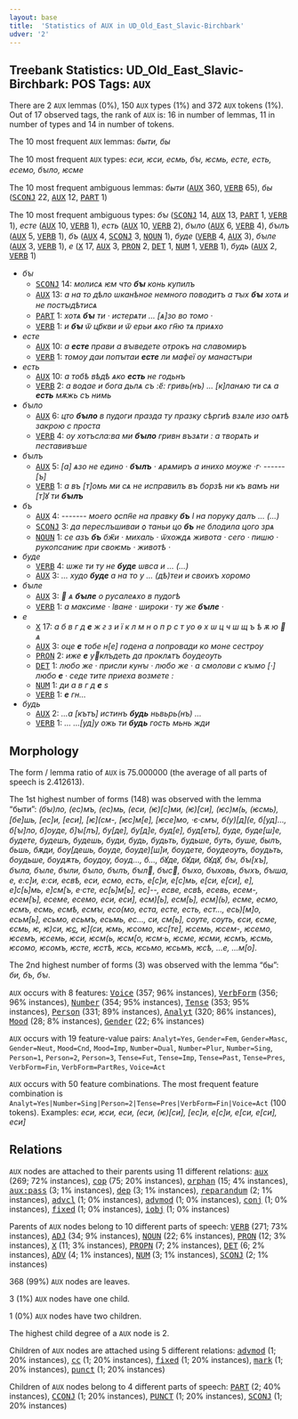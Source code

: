 ```yaml
---
layout: base
title:  'Statistics of AUX in UD_Old_East_Slavic-Birchbark'
udver: '2'
---
```


## Treebank Statistics: UD_Old_East_Slavic-Birchbark: POS Tags: `AUX`

There are 2 `AUX` lemmas (0%), 150 `AUX` types (1%) and 372 `AUX` tokens (1%).
Out of 17 observed tags, the rank of `AUX` is: 16 in number of lemmas, 11 in number of types and 14 in number of tokens.

The 10 most frequent `AUX` lemmas: <em>быти, бы</em>

The 10 most frequent `AUX` types:  <em>еси, ѥси, есмь, бꙑ, ѥсмь, есте, есть, есемо, бꙑло, ѥсме</em>

The 10 most frequent ambiguous lemmas: <em>быти</em> (<tt><a href="orv_birchbark-pos-AUX.html">AUX</a></tt> 360, <tt><a href="orv_birchbark-pos-VERB.html">VERB</a></tt> 65), <em>бы</em> (<tt><a href="orv_birchbark-pos-SCONJ.html">SCONJ</a></tt> 22, <tt><a href="orv_birchbark-pos-AUX.html">AUX</a></tt> 12, <tt><a href="orv_birchbark-pos-PART.html">PART</a></tt> 1)

The 10 most frequent ambiguous types:  <em>бꙑ</em> (<tt><a href="orv_birchbark-pos-SCONJ.html">SCONJ</a></tt> 14, <tt><a href="orv_birchbark-pos-AUX.html">AUX</a></tt> 13, <tt><a href="orv_birchbark-pos-PART.html">PART</a></tt> 1, <tt><a href="orv_birchbark-pos-VERB.html">VERB</a></tt> 1), <em>есте</em> (<tt><a href="orv_birchbark-pos-AUX.html">AUX</a></tt> 10, <tt><a href="orv_birchbark-pos-VERB.html">VERB</a></tt> 1), <em>есть</em> (<tt><a href="orv_birchbark-pos-AUX.html">AUX</a></tt> 10, <tt><a href="orv_birchbark-pos-VERB.html">VERB</a></tt> 2), <em>бꙑло</em> (<tt><a href="orv_birchbark-pos-AUX.html">AUX</a></tt> 6, <tt><a href="orv_birchbark-pos-VERB.html">VERB</a></tt> 4), <em>бꙑлъ</em> (<tt><a href="orv_birchbark-pos-AUX.html">AUX</a></tt> 5, <tt><a href="orv_birchbark-pos-VERB.html">VERB</a></tt> 1), <em>бъ</em> (<tt><a href="orv_birchbark-pos-AUX.html">AUX</a></tt> 4, <tt><a href="orv_birchbark-pos-SCONJ.html">SCONJ</a></tt> 3, <tt><a href="orv_birchbark-pos-NOUN.html">NOUN</a></tt> 1), <em>буде</em> (<tt><a href="orv_birchbark-pos-VERB.html">VERB</a></tt> 4, <tt><a href="orv_birchbark-pos-AUX.html">AUX</a></tt> 3), <em>бꙑле</em> (<tt><a href="orv_birchbark-pos-AUX.html">AUX</a></tt> 3, <tt><a href="orv_birchbark-pos-VERB.html">VERB</a></tt> 1), <em>е</em> (<tt><a href="orv_birchbark-pos-X.html">X</a></tt> 17, <tt><a href="orv_birchbark-pos-AUX.html">AUX</a></tt> 3, <tt><a href="orv_birchbark-pos-PRON.html">PRON</a></tt> 2, <tt><a href="orv_birchbark-pos-DET.html">DET</a></tt> 1, <tt><a href="orv_birchbark-pos-NUM.html">NUM</a></tt> 1, <tt><a href="orv_birchbark-pos-VERB.html">VERB</a></tt> 1), <em>будь</em> (<tt><a href="orv_birchbark-pos-AUX.html">AUX</a></tt> 2, <tt><a href="orv_birchbark-pos-VERB.html">VERB</a></tt> 1)


* <em>бꙑ</em>
  * <tt><a href="orv_birchbark-pos-SCONJ.html">SCONJ</a></tt> 14: <em>молисѧ ѥм что <b>бꙑ</b> конь купилъ</em>
  * <tt><a href="orv_birchbark-pos-AUX.html">AUX</a></tt> 13: <em>а на то дѣло ѡканѣное немного поводитъ а тꙑх <b>бꙑ</b> хотѧ и не постꙑдѣтисѧ</em>
  * <tt><a href="orv_birchbark-pos-PART.html">PART</a></tt> 1: <em>хотѧ <b>бꙑ</b> ти · истерѧти … [ѧ]зо во томо ·</em>
  * <tt><a href="orv_birchbark-pos-VERB.html">VERB</a></tt> 1: <em>и <b>бꙑ</b> ѿ цр҃кви и ѿ ерьи ѧко гн҃ю тѧ приѧхо</em>
* <em>есте</em>
  * <tt><a href="orv_birchbark-pos-AUX.html">AUX</a></tt> 10: <em>а <b>есте</b> прави а вꙑведете отрокъ на славомиръ</em>
  * <tt><a href="orv_birchbark-pos-VERB.html">VERB</a></tt> 1: <em>то<lbr/>мѹ даи попꙑтаи <b>есте</b> ли мафеї ѹ манастꙑри</em>
* <em>есть</em>
  * <tt><a href="orv_birchbark-pos-AUX.html">AUX</a></tt> 10: <em>а то<lbr/>бѣ вѣдѣ ѧко <b>есть</b> не годьнъ</em>
  * <tt><a href="orv_birchbark-pos-VERB.html">VERB</a></tt> 2: <em>а водае и бога дьлѧ съ :е҃: гривь<lbr/>(нъ) … [к]ланѧю ти сѧ а <b>есть</b> мѫжь съ нимь</em>
* <em>бꙑло</em>
  * <tt><a href="orv_birchbark-pos-AUX.html">AUX</a></tt> 6: <em>цто <b>бꙑло</b> в пудоги празда ту празку сѣргиѣ взѧле изо оѧтѣ закрою с проста</em>
  * <tt><a href="orv_birchbark-pos-VERB.html">VERB</a></tt> 4: <em>ѹ хотъсла:ва ми <b>бꙑло</b> гривн възѧти : а творѧть и пеставивъше</em>
* <em>бꙑлъ</em>
  * <tt><a href="orv_birchbark-pos-AUX.html">AUX</a></tt> 5: <em>[а] ѧзо не едино · <b>бꙑлъ</b> · ѧрѧмиръ а инихо мѹже ·г· ------[ъ]</em>
  * <tt><a href="orv_birchbark-pos-VERB.html">VERB</a></tt> 1: <em>а въ [т]омь ми сѧ не исправилъ въ борзѣ ни къ вамъ ни [т]ꙋ ти <b>бꙑлъ</b></em>
* <em>бъ</em>
  * <tt><a href="orv_birchbark-pos-AUX.html">AUX</a></tt> 4: <em>------- моего ѻспн҃е на правку <b>бъ</b> ӏ на поруку далъ … (…)</em>
  * <tt><a href="orv_birchbark-pos-SCONJ.html">SCONJ</a></tt> 3: <em>да переслъшиваи ѻ таньи цо <b>бъ</b> не б<lbr/>лодила цого зрѧ</em>
  * <tt><a href="orv_birchbark-pos-NOUN.html">NOUN</a></tt> 1: <em>се азъ <b>бъ</b> бж҃и · михаль · ѿхождѧ живота · сего · пишю · рукопсани<lbr/>ѥ при своѥмь · животѣ ·</em>
* <em>буде</em>
  * <tt><a href="orv_birchbark-pos-VERB.html">VERB</a></tt> 4: <em>ѡже ти ту не <b>буде</b> ѡвса и … (…)</em>
  * <tt><a href="orv_birchbark-pos-AUX.html">AUX</a></tt> 3: <em>… худо <b>буде</b> а на то у … (дѣ)теи и своихъ хоромо</em>
* <em>бꙑле</em>
  * <tt><a href="orv_birchbark-pos-AUX.html">AUX</a></tt> 3: <em> ѧ <b>бꙑле</b> о русалеѧхо в пудогѣ</em>
  * <tt><a href="orv_birchbark-pos-VERB.html">VERB</a></tt> 1: <em>а максиме · ӏване · ш<lbr/>ироки · ту же <b>бꙑле</b> ·</em>
* <em>е</em>
  * <tt><a href="orv_birchbark-pos-X.html">X</a></tt> 17: <em>а б в г д <b>е</b> ж ꙅ з и ї к л м н о п р с т уо ѳ х ѡ ц ч ш щ ъ ѣ ѫ ю  ѧ</em>
  * <tt><a href="orv_birchbark-pos-AUX.html">AUX</a></tt> 3: <em>оце <b>е</b> тобе н[е] годена а попрова<lbr/>ди ко моне сестрѹ</em>
  * <tt><a href="orv_birchbark-pos-PRON.html">PRON</a></tt> 2: <em>иже <b>е</b> уклъдеть да пр<lbr/>оклѧтъ бѹдеѹть</em>
  * <tt><a href="orv_birchbark-pos-DET.html">DET</a></tt> 1: <em>любо же · присли кунꙑ · любо же · а смолови с кꙑмо [·] любо <b>е</b> · седе тите приеха возмете :</em>
  * <tt><a href="orv_birchbark-pos-NUM.html">NUM</a></tt> 1: <em>ди а в г д <b>е</b> ѕ</em>
  * <tt><a href="orv_birchbark-pos-VERB.html">VERB</a></tt> 1: <em><b>е</b> гн…</em>
* <em>будь</em>
  * <tt><a href="orv_birchbark-pos-AUX.html">AUX</a></tt> 2: <em>…а [кътъ] истинъ <b>будь</b> ньвьрь(нъ) …</em>
  * <tt><a href="orv_birchbark-pos-VERB.html">VERB</a></tt> 1: <em>… …[уд]у ожь ти <b>будь</b> гость мьнь жди</em>

## Morphology

The form / lemma ratio of `AUX` is 75.000000 (the average of all parts of speech is 2.412613).

The 1st highest number of forms (148) was observed with the lemma “быти”: <em>(бꙑ)<lbr/>ло, (ес)мъ, (ес)мь, (еси, (ѥ)[с]ми, (ѥ)[си], (ѥс)м(ь, (ѥсмь), [бе]шь, [ес]и, [еси], [ѥ](см-, [ѥс]м[е], [ѥсе]м<lbr/>о, ·є·смꙑ, б(у)[д](е, б[уд]…, б[ꙑ]<lbr/>ло, б]ѹде, б]ꙑ[лъ], бу<lbr/>[де], бу[д]е, буд[е], буд[еть], буде, буде[ш]е, будете, будешъ, будешь, буди, будь, будьть, будьше, буть, буше, былъ, бьшь, бѫди, бѹ[дешь, бѹде, бѹде)[ш]и, бѹдете, бѹдеѹть, бѹдьть, бѹдьше, бѹдѫть, бѹдѹ, бѹд…, б…, бꙋде, бꙋди, бꙋдꙋ, бꙑ, бꙑ[хъ], бꙑла, бꙑле, бꙑли, бꙑло, бꙑлъ, бꙑл, бꙑс, бꙑхо, бꙑховь, бꙑхъ, бꙑша, е, е:с]и, е:си, е<lbr/>свѣ, е<lbr/>си, е<lbr/>смо, е<lbr/>сть, е[с]и, е[с]мь, е[си, е[си], е], е]с[ь]мь, е]см[ъ, е·сте, ес[ь]м[ь], ес]--, есве, есвѣ, есевь, есем-, есем[ъ], есеме, есемо, еси, еси], есм)[ь], есм[ь], есм](ь), есме, есмо, есмъ, есмь, есмѣ, есмꙑ, есо<lbr/>(мо, еста, есте, есть, ест…, есь)[м]о, есьм[ь], есьмо, есьмъ, есьмь, ес…, си, см[ь], сѹте, сѹть, єси, єсме, єсмь, ѥ, ѥ)<lbr/>си, ѥ[с](ме), ѥ](си, ѥмь, ѥс<lbr/>омо, ѥс[те], ѥсе<lbr/>мь, ѥсем-, ѥсемо, ѥсемъ, ѥсемь, ѥси, ѥсм(ь, ѥсм[о, ѥсм·ь, ѥсме, ѥсми, ѥсмъ, ѥсмь, ѥсомо, ѥсомъ, ѥсте, ѥстѣ, ѥсь, ѥсьмо, ѥсьмъ, ѥсѣ, …<lbr/>е, …м[о]</em>.

The 2nd highest number of forms (3) was observed with the lemma “бы”: <em>би, бъ, бꙑ</em>.

`AUX` occurs with 8 features: <tt><a href="orv_birchbark-feat-Voice.html">Voice</a></tt> (357; 96% instances), <tt><a href="orv_birchbark-feat-VerbForm.html">VerbForm</a></tt> (356; 96% instances), <tt><a href="orv_birchbark-feat-Number.html">Number</a></tt> (354; 95% instances), <tt><a href="orv_birchbark-feat-Tense.html">Tense</a></tt> (353; 95% instances), <tt><a href="orv_birchbark-feat-Person.html">Person</a></tt> (331; 89% instances), <tt><a href="orv_birchbark-feat-Analyt.html">Analyt</a></tt> (320; 86% instances), <tt><a href="orv_birchbark-feat-Mood.html">Mood</a></tt> (28; 8% instances), <tt><a href="orv_birchbark-feat-Gender.html">Gender</a></tt> (22; 6% instances)

`AUX` occurs with 19 feature-value pairs: `Analyt=Yes`, `Gender=Fem`, `Gender=Masc`, `Gender=Neut`, `Mood=Cnd`, `Mood=Imp`, `Number=Dual`, `Number=Plur`, `Number=Sing`, `Person=1`, `Person=2`, `Person=3`, `Tense=Fut`, `Tense=Imp`, `Tense=Past`, `Tense=Pres`, `VerbForm=Fin`, `VerbForm=PartRes`, `Voice=Act`

`AUX` occurs with 50 feature combinations.
The most frequent feature combination is `Analyt=Yes|Number=Sing|Person=2|Tense=Pres|VerbForm=Fin|Voice=Act` (100 tokens).
Examples: <em>еси, ѥси, е<lbr/>си, (еси, (ѥ)[си], [ес]и, е[с]и, е[си, е[си], еси]</em>


## Relations

`AUX` nodes are attached to their parents using 11 different relations: <tt><a href="orv_birchbark-dep-aux.html">aux</a></tt> (269; 72% instances), <tt><a href="orv_birchbark-dep-cop.html">cop</a></tt> (75; 20% instances), <tt><a href="orv_birchbark-dep-orphan.html">orphan</a></tt> (15; 4% instances), <tt><a href="orv_birchbark-dep-aux-pass.html">aux:pass</a></tt> (3; 1% instances), <tt><a href="orv_birchbark-dep-dep.html">dep</a></tt> (3; 1% instances), <tt><a href="orv_birchbark-dep-reparandum.html">reparandum</a></tt> (2; 1% instances), <tt><a href="orv_birchbark-dep-advcl.html">advcl</a></tt> (1; 0% instances), <tt><a href="orv_birchbark-dep-advmod.html">advmod</a></tt> (1; 0% instances), <tt><a href="orv_birchbark-dep-conj.html">conj</a></tt> (1; 0% instances), <tt><a href="orv_birchbark-dep-fixed.html">fixed</a></tt> (1; 0% instances), <tt><a href="orv_birchbark-dep-iobj.html">iobj</a></tt> (1; 0% instances)

Parents of `AUX` nodes belong to 10 different parts of speech: <tt><a href="orv_birchbark-pos-VERB.html">VERB</a></tt> (271; 73% instances), <tt><a href="orv_birchbark-pos-ADJ.html">ADJ</a></tt> (34; 9% instances), <tt><a href="orv_birchbark-pos-NOUN.html">NOUN</a></tt> (22; 6% instances), <tt><a href="orv_birchbark-pos-PRON.html">PRON</a></tt> (12; 3% instances), <tt><a href="orv_birchbark-pos-X.html">X</a></tt> (11; 3% instances), <tt><a href="orv_birchbark-pos-PROPN.html">PROPN</a></tt> (7; 2% instances), <tt><a href="orv_birchbark-pos-DET.html">DET</a></tt> (6; 2% instances), <tt><a href="orv_birchbark-pos-ADV.html">ADV</a></tt> (4; 1% instances), <tt><a href="orv_birchbark-pos-NUM.html">NUM</a></tt> (3; 1% instances), <tt><a href="orv_birchbark-pos-SCONJ.html">SCONJ</a></tt> (2; 1% instances)

368 (99%) `AUX` nodes are leaves.

3 (1%) `AUX` nodes have one child.

1 (0%) `AUX` nodes have two children.

The highest child degree of a `AUX` node is 2.

Children of `AUX` nodes are attached using 5 different relations: <tt><a href="orv_birchbark-dep-advmod.html">advmod</a></tt> (1; 20% instances), <tt><a href="orv_birchbark-dep-cc.html">cc</a></tt> (1; 20% instances), <tt><a href="orv_birchbark-dep-fixed.html">fixed</a></tt> (1; 20% instances), <tt><a href="orv_birchbark-dep-mark.html">mark</a></tt> (1; 20% instances), <tt><a href="orv_birchbark-dep-punct.html">punct</a></tt> (1; 20% instances)

Children of `AUX` nodes belong to 4 different parts of speech: <tt><a href="orv_birchbark-pos-PART.html">PART</a></tt> (2; 40% instances), <tt><a href="orv_birchbark-pos-CCONJ.html">CCONJ</a></tt> (1; 20% instances), <tt><a href="orv_birchbark-pos-PUNCT.html">PUNCT</a></tt> (1; 20% instances), <tt><a href="orv_birchbark-pos-SCONJ.html">SCONJ</a></tt> (1; 20% instances)

